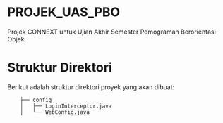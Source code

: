 # PROJEK_UAS_PBO
Projek CONNEXT untuk Ujian Akhir Semester Pemograman Berorientasi Objek

# Struktur Direktori
Berikut adalah struktur direktori proyek yang akan dibuat:
```src/main/java/com/example/belajar_spring'''
    ├── config
    │   ├── LoginInterceptor.java
    │   └── WebConfig.java


